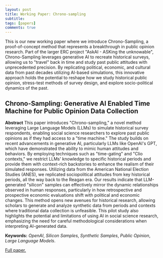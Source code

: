```yaml
---
layout: post
title: Working Paper: Chrono-sampling 
subtitle: 
tags: [papers]
comments: true
---
```


This is our new working paper where we introduce Chrono-Sampling, a proof-of-concept method that represents a breakthrough in public opinion research. Part of the larger ERC project "AskAI - ASKing the unknowable", Chrono-Sampling leverages generative AI to recreate historical surveys, allowing us to "travel" back in time and study past public attitudes with unprecedented precision. By replicating political, economic, and cultural data from past decades utilizing AI-based simulations, this innovative approach holds the potential to reshape how we study historical public opinion, stress-test methods of survey design, and explore socio-political dynamics of the past.

## Chrono-Sampling: Generative AI Enabled Time Machine for Public Opinion Data Collection ##

**Abstract**
This paper introduces "Chrono-sampling," a novel method leveraging Large Language Models (LLMs) to simulate historical survey respondents, enabling social science researchers to explore past public opinions as if they had access to a "time machine." The study builds on recent advancements in generative AI, particularly LLMs like OpenAI's GPT, which have demonstrated the ability to mimic human attitudes and behaviors. By employing techniques such as "time-gating" and "Clio contexts," we restrict LLMs' knowledge to specific historical periods and provide them with context-rich backstories to enhance the realism of their simulated responses. Utilizing data from the American National Election Studies (ANES), we replicated sociopolitical attitudes from key historical periods, all the way back to the Reagan era. Our results indicate that LLM-generated "silicon" samples can effectively mirror the dynamic relationships observed in human responses, particularly in how retrospective and prospective economic evaluations shift with political and economic changes. This method opens new avenues for historical research, allowing scholars to generate and analyze synthetic data from periods and contexts where traditional data collection is unfeasible. This pilot study also highlights the potential and limitations of using AI in social science research, emphasizing the need for careful methodological considerations when interpreting AI-generated data.

**Keywords:** *OpenAI*, *Silicon Samples*, *Synthetic Samples*, *Public Opinion*, *Large Language Models*.

[Full paper.](https://osf.io/preprints/psyarxiv/49ags_v1)

